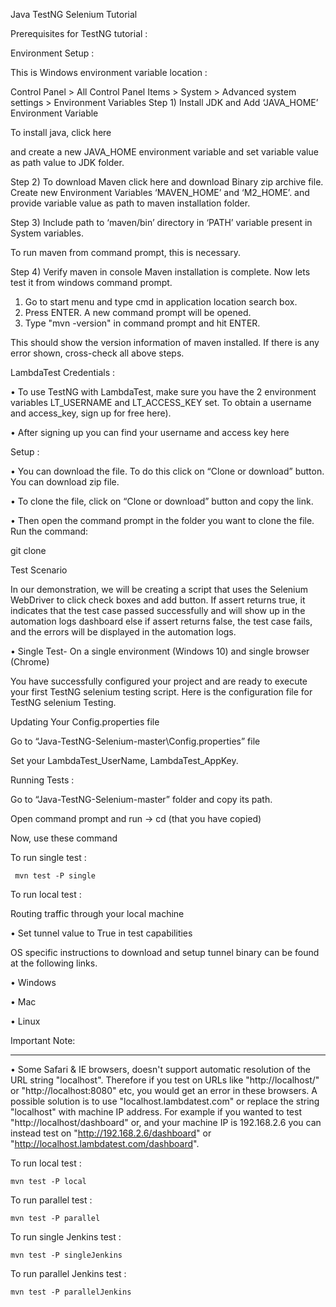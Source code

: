 Java TestNG Selenium Tutorial

Prerequisites for TestNG tutorial :

Environment Setup :

This is Windows environment variable location :

Control Panel > All Control Panel Items > System > Advanced system settings > Environment Variables
Step 1) Install JDK and Add ‘JAVA_HOME’ Environment Variable

To install java, click here

 and create a new JAVA_HOME environment variable and set variable value as path value to JDK folder.
 
Step 2) To download Maven click  here and download Binary zip archive file. 
Create new Environment Variables
 ‘MAVEN_HOME’ and ‘M2_HOME’.
and provide variable value as path to maven installation folder.
 

Step 3) Include path to ‘maven/bin’ directory in ‘PATH’ variable present in System variables.

To run maven from command prompt, this is necessary. 

 


Step 4) Verify maven in console
Maven installation is complete. Now lets test it from windows command prompt.
1.	Go to start menu and type cmd in application location search box.
2.	Press ENTER. A new command prompt will be opened.
3.	Type "mvn -version" in command prompt and hit ENTER.

 
This should show the version information of maven installed. If there is any error shown, cross-check all above steps.

LambdaTest Credentials :

•	To use TestNG with LambdaTest, make sure you have the 2 environment variables LT_USERNAME and LT_ACCESS_KEY set. To obtain a username and access_key, sign up for free here).

•	After signing up you can find your username and access key here

Setup :

•	You can download the file. To do this click on “Clone or download” button. You can download zip file.

•	To clone the file, click on “Clone or download” button and copy the link.

•	Then open the command prompt in the folder you want to clone the file. Run the command:

git clone <paste the link here>
 
Test Scenario

In our demonstration, we will be creating a script that uses the Selenium WebDriver to click check boxes and add button. If assert returns true, it indicates that the test case passed successfully and will show up in the automation logs dashboard else if assert returns false, the test case fails, and the errors will be displayed in the automation logs.

•	Single Test- On a single environment (Windows 10) and single browser (Chrome)

You have successfully configured your project and are ready to execute your first TestNG selenium testing script. Here is the configuration file for TestNG selenium Testing. 

Updating Your Config.properties file

Go to “Java-TestNG-Selenium-master\Config.properties” file

Set your LambdaTest_UserName, LambdaTest_AppKey.

Running Tests :

Go to “Java-TestNG-Selenium-master” folder and copy its path.

Open command prompt and run -> cd <path>(that you have copied)
 
Now, use these command

To run single test :

     mvn test -P single
     
To run local test :

Routing traffic through your local machine

•	Set tunnel value to True in test capabilities

OS specific instructions to download and setup tunnel binary can be found at the following links.

•	Windows

•	Mac

•	Linux

Important Note:

________________________________________

•	Some Safari & IE browsers, doesn't support automatic resolution of the URL string "localhost". Therefore if you test on URLs like "http://localhost/" or "http://localhost:8080" etc, you would get an error in these browsers. A possible solution is to use "localhost.lambdatest.com" or replace the string "localhost" with machine IP address. For example if you wanted to test "http://localhost/dashboard" or, and your machine IP is 192.168.2.6 you can instead test on "http://192.168.2.6/dashboard" or "http://localhost.lambdatest.com/dashboard".


To run local test :

    mvn test -P local


To run parallel test :

    mvn test -P parallel

To run single Jenkins test :

    mvn test -P singleJenkins

To run parallel Jenkins test  :

    mvn test -P parallelJenkins


